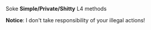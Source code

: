 Soke **Simple/Private/Shitty** L4 methods

**Notice**: I don't take responsibility of your illegal actions!

